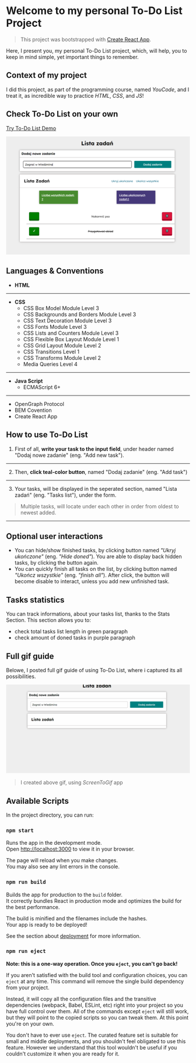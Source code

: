 # Welcome to my personal To-Do List Project

> This project was bootstrapped with [Create React App](https://github.com/facebook/create-react-app).

Here, I present you, my personal To-Do List project, which, will help, you to keep in mind simple, yet important things to remember.

## Context of my project

I did this project, as part of the programming course, named *YouCode*, and I treat it, as incredible way to practice *HTML*, *CSS*, and *JS*!

## Check To-Do List on your own

[Try To-Do List Demo](https://oskarwlaszczuk.github.io/to-do-list-react/)

![To-Do List project screenshot](https://raw.githubusercontent.com/OskarWlaszczuk/to-do-list-react/82d028da17d921d86eec9a199fc8d89ba5224412/public/project-screenshot-readme.png)

## Languages & Conventions

- **HTML**
---
- **CSS**
    - CSS Box Model Module Level 3
    - CSS Backgrounds and Borders Module Level 3
    - CSS Text Decoration Module Level 3
    - CSS Fonts Module Level 3
    - CSS Lists and Counters Module Level 3
    - CSS Flexible Box Layout Module Level 1
    - CSS Grid Layout Module Level 2
    - CSS Transitions Level 1
    - CSS Transforms Module Level 2
    - Media Queries Level 4
---
- **Java Script**
    - ECMAScript 6+
---
- OpenGraph Protocol
- BEM Covention
- Create React App

## How to use To-Do List

1. First of all, **write your task to the input field**, under header named "Dodaj nowe zadanie" (eng. "Add new task").
---
2. Then, **click teal-color button**, named "Dodaj zadanie" (eng. "Add task")
---
3. Your tasks, will be displayed in the seperated section, named "Lista zadań" (eng. "Tasks list"), under the form.

>Multiple tasks, will locate under each other in order from oldest to newest added.
---
## Optional user interactions
- You can hide/show finished tasks, by clicking button named *"Ukryj ukończone"* (eng. *"Hide doned"*). You are able to display back hidden tasks, by clicking the button again.
- You can quickly finish all tasks on the list, by clicking button named *"Ukończ wszystkie"* (eng. *"finish all"*). After click, the button will become disable to interact, unless you add new unfinished task.

## Tasks statistics

You can track informations, about your tasks list, thanks to the Stats Section. This section allows you to:
- check total tasks list length in green paragraph
- check amount of doned tasks in purple paragraph

## Full gif guide

Belowe, I posted full gif guide of using To-Do List, where i captured its all possibilities.

![Project gif guide](https://raw.githubusercontent.com/OskarWlaszczuk/to-do-list-react/f9d72b1c500451ab82782b08cc01e9f30ad27ff5/public/project-gif-readme.gif)

> I created above gif, using *ScreenToGif* app

## Available Scripts

In the project directory, you can run:

### `npm start`

Runs the app in the development mode.\
Open [http://localhost:3000](http://localhost:3000) to view it in your browser.

The page will reload when you make changes.\
You may also see any lint errors in the console.

### `npm run build`

Builds the app for production to the `build` folder.\
It correctly bundles React in production mode and optimizes the build for the best performance.

The build is minified and the filenames include the hashes.\
Your app is ready to be deployed!

See the section about [deployment](https://facebook.github.io/create-react-app/docs/deployment) for more information.

### `npm run eject`

**Note: this is a one-way operation. Once you `eject`, you can't go back!**

If you aren't satisfied with the build tool and configuration choices, you can `eject` at any time. This command will remove the single build dependency from your project.

Instead, it will copy all the configuration files and the transitive dependencies (webpack, Babel, ESLint, etc) right into your project so you have full control over them. All of the commands except `eject` will still work, but they will point to the copied scripts so you can tweak them. At this point you're on your own.

You don't have to ever use `eject`. The curated feature set is suitable for small and middle deployments, and you shouldn't feel obligated to use this feature. However we understand that this tool wouldn't be useful if you couldn't customize it when you are ready for it.